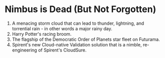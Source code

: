 # Nimbus is Dead (But Not Forgotten)
1. A menacing storm cloud that can lead to thunder, lightning, and torrential rain - in other words a major rainy day.
2. Harry Potter's racing broom.
3. The flagship of the Democratic Order of Planets star fleet on Futurama. 
4. Spirent's new Cloud-native Validation solution that is a nimble, re-engineering of Spirent's CloudSure.
